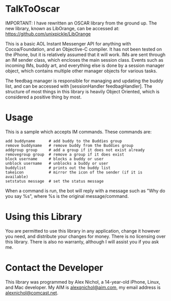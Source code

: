TalkToOscar
===========

IMPORTANT: I have rewritten an OSCAR library from the ground up.  The new library, known as LibOrange, can be accessed at: https://github.com/unixpickle/LibOrange

This is a basic AOL Instant Messenger API for anything with Cocoa/Foundation, and an Objective-C compiler.  It has not been tested on the iPhone, but it is relatively assumed that it will work.  IMs are sent through an IM sender class, which encloses the main session class.  Events such as incoming IMs, buddy art, and everything else is done by a session manager object, which contains multiple other manager objects for various tasks.

The feedbag manager is responsible for managing and updating the buddy list, and can be accessed with [sessionHandler feedbagHandler].  The structure of most things in this library is heavily Object Oriented, which is considered a positive thing by most.

Usage
=====

This is a sample which accepts IM commands.  These commands are:

    add buddyname      # add buddy to the Buddies group
    remove buddyname   # remove buddy from the Buddies group
    addgroup group     # add a group if it does not exist already
    removegroup group  # remove a group if it does exist
    block username     # blocks a buddy or user
    unblock username   # unblocks a buddy or user
    buddylist          # prints out the buddy list
    takeicon           # mirror the icon of the sender (if it is available)
    setstatus message  # set the status message

When a command is run, the bot will reply with a message such as "Why do you say %s", where %s is the original message/command.

Using this Library
==================

You are permitted to use this library in any application, change it however you need, and distribute your changes for money.  There is no licensing over this library.  There is also no warranty, although I will assist you if you ask me.

Contact the Developer
=====================

This library was programmed by Alex Nichol, a 14-year-old iPhone, Linux, and Mac developer.  My AIM is alexqnichol@aim.com, my email address is alexnichol@comcast.net.

